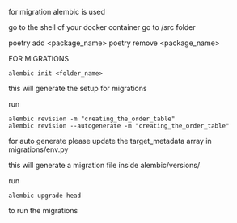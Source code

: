 for migration alembic is used

go to the shell of your docker container
go to /src folder

poetry add <package_name>
poetry remove <package_name>

FOR MIGRATIONS

```
alembic init <folder_name>
```

this will generate the setup for migrations

run

```
alembic revision -m "creating_the_order_table"
alembic revision --autogenerate -m "creating_the_order_table"
```

for auto generate please update the target_metadata array in migrations/env.py

this will generate a migration file inside alembic/versions/

run

```
alembic upgrade head
```

to run the migrations
